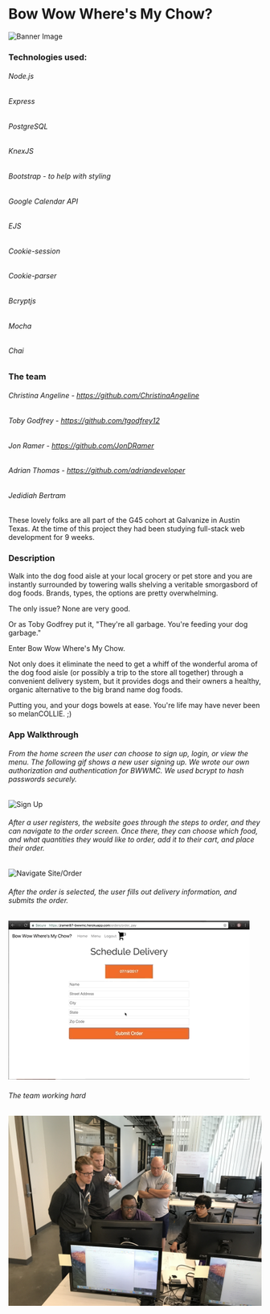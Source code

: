 # Bow Wow Where's My Chow?

![Banner Image](https://github.com/JedidiahBertram/bwwmc/blob/master/assets/screenshots/Banner%20Image.png)

### Technologies used:

###### Node.js
###### Express
###### PostgreSQL
###### KnexJS
###### Bootstrap - to help with styling
###### Google Calendar API
###### EJS
###### Cookie-session
###### Cookie-parser
###### Bcryptjs
###### Mocha
###### Chai

### The team

###### Christina Angeline - https://github.com/ChristinaAngeline
###### Toby Godfrey - https://github.com/tgodfrey12
###### Jon Ramer - https://github.com/JonDRamer
###### Adrian Thomas - https://github.com/adriandeveloper
###### Jedidiah Bertram

These lovely folks are all part of the G45 cohort at Galvanize in Austin Texas.
At the time of this project they had been studying full-stack web development for
9 weeks.


### Description

Walk into the dog food aisle at your local grocery or pet store and you
are instantly surrounded by towering walls shelving a veritable smorgasbord of
dog foods. Brands, types, the options are pretty overwhelming.

The only issue? None are very good.

Or as Toby Godfrey put it, "They're all garbage. You're feeding your dog garbage."

Enter Bow Wow Where's My Chow.

Not only does it eliminate the need to get a whiff of the wonderful aroma of the
dog food aisle (or possibly a trip to the store all together) through a convenient
delivery system, but it provides dogs and their owners a healthy, organic alternative to the big brand name dog foods.

Putting you, and your dogs bowels at ease. You're life may have never been so
melanCOLLIE. ;)


### App Walkthrough

###### From the home screen the user can choose to sign up, login, or view the menu. The following gif shows a new user signing up. We wrote our own authorization and authentication for BWWMC. We used bcrypt to hash passwords securely.

![Sign Up](https://github.com/JedidiahBertram/bwwmc/blob/master/assets/gifs/bwwmc-walkthrough-1.gif)

###### After a user registers, the website goes through the steps to order, and they can navigate to the order screen. Once there, they can choose which food, and what quantities they would like to order, add it to their cart, and place their order.
![Navigate Site/Order](https://github.com/JedidiahBertram/bwwmc/blob/master/assets/gifs/bwwmc-walkthrough-2.gif)

###### After the order is selected, the user fills out delivery information, and submits the order.

![Delivery Info/Place Order](https://github.com/JedidiahBertram/bwwmc/blob/master/assets/gifs/bwwmc-walkthrough-3.gif)

###### The team working hard
![team work](https://github.com/JedidiahBertram/bwwmc/blob/master/assets/screenshots/theTeam.JPG)

